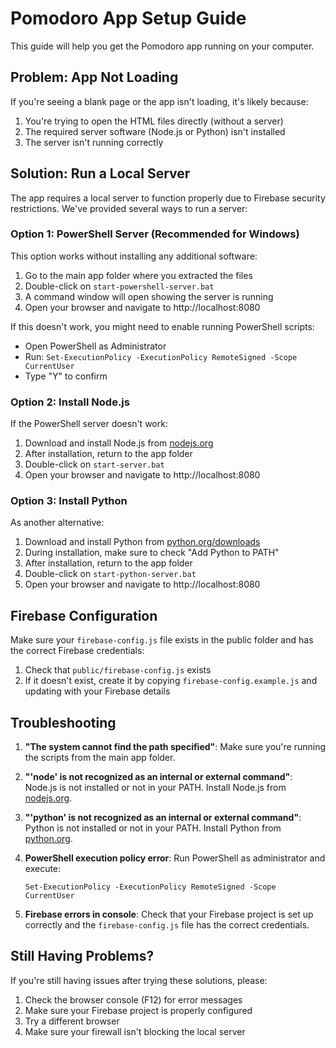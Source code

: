 # Pomodoro App Setup Guide

This guide will help you get the Pomodoro app running on your computer.

## Problem: App Not Loading

If you're seeing a blank page or the app isn't loading, it's likely because:

1. You're trying to open the HTML files directly (without a server)
2. The required server software (Node.js or Python) isn't installed
3. The server isn't running correctly

## Solution: Run a Local Server

The app requires a local server to function properly due to Firebase security restrictions. We've provided several ways to run a server:

### Option 1: PowerShell Server (Recommended for Windows)

This option works without installing any additional software:

1. Go to the main app folder where you extracted the files
2. Double-click on `start-powershell-server.bat`
3. A command window will open showing the server is running
4. Open your browser and navigate to http://localhost:8080

If this doesn't work, you might need to enable running PowerShell scripts:
- Open PowerShell as Administrator
- Run: `Set-ExecutionPolicy -ExecutionPolicy RemoteSigned -Scope CurrentUser`
- Type "Y" to confirm

### Option 2: Install Node.js

If the PowerShell server doesn't work:

1. Download and install Node.js from [nodejs.org](https://nodejs.org/)
2. After installation, return to the app folder
3. Double-click on `start-server.bat`
4. Open your browser and navigate to http://localhost:8080

### Option 3: Install Python

As another alternative:

1. Download and install Python from [python.org/downloads](https://www.python.org/downloads/)
2. During installation, make sure to check "Add Python to PATH"
3. After installation, return to the app folder
4. Double-click on `start-python-server.bat`
5. Open your browser and navigate to http://localhost:8080

## Firebase Configuration

Make sure your `firebase-config.js` file exists in the public folder and has the correct Firebase credentials:

1. Check that `public/firebase-config.js` exists
2. If it doesn't exist, create it by copying `firebase-config.example.js` and updating with your Firebase details

## Troubleshooting

1. **"The system cannot find the path specified"**: Make sure you're running the scripts from the main app folder.

2. **"'node' is not recognized as an internal or external command"**: Node.js is not installed or not in your PATH. Install Node.js from [nodejs.org](https://nodejs.org/).

3. **"'python' is not recognized as an internal or external command"**: Python is not installed or not in your PATH. Install Python from [python.org](https://www.python.org/downloads/).

4. **PowerShell execution policy error**: Run PowerShell as administrator and execute:
   ```
   Set-ExecutionPolicy -ExecutionPolicy RemoteSigned -Scope CurrentUser
   ```

5. **Firebase errors in console**: Check that your Firebase project is set up correctly and the `firebase-config.js` file has the correct credentials.

## Still Having Problems?

If you're still having issues after trying these solutions, please:

1. Check the browser console (F12) for error messages
2. Make sure your Firebase project is properly configured
3. Try a different browser
4. Make sure your firewall isn't blocking the local server 